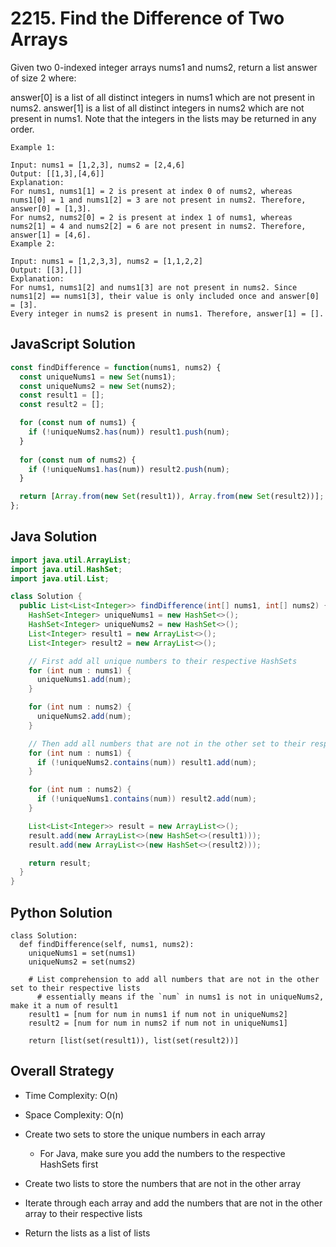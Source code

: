 # 2215. Find the Difference of Two Arrays

Given two 0-indexed integer arrays nums1 and nums2, return a list answer of size 2 where:

answer[0] is a list of all distinct integers in nums1 which are not present in nums2.
answer[1] is a list of all distinct integers in nums2 which are not present in nums1.
Note that the integers in the lists may be returned in any order.

```
Example 1:

Input: nums1 = [1,2,3], nums2 = [2,4,6]
Output: [[1,3],[4,6]]
Explanation:
For nums1, nums1[1] = 2 is present at index 0 of nums2, whereas nums1[0] = 1 and nums1[2] = 3 are not present in nums2. Therefore, answer[0] = [1,3].
For nums2, nums2[0] = 2 is present at index 1 of nums1, whereas nums2[1] = 4 and nums2[2] = 6 are not present in nums2. Therefore, answer[1] = [4,6].
Example 2:

Input: nums1 = [1,2,3,3], nums2 = [1,1,2,2]
Output: [[3],[]]
Explanation:
For nums1, nums1[2] and nums1[3] are not present in nums2. Since nums1[2] == nums1[3], their value is only included once and answer[0] = [3].
Every integer in nums2 is present in nums1. Therefore, answer[1] = [].
```

## JavaScript Solution
```js
const findDifference = function(nums1, nums2) {
  const uniqueNums1 = new Set(nums1);
  const uniqueNums2 = new Set(nums2);
  const result1 = [];
  const result2 = [];

  for (const num of nums1) {
    if (!uniqueNums2.has(num)) result1.push(num);
  }
    
  for (const num of nums2) {
    if (!uniqueNums1.has(num)) result2.push(num);
  }

  return [Array.from(new Set(result1)), Array.from(new Set(result2))];
};
```

## Java Solution
```java
import java.util.ArrayList;
import java.util.HashSet;
import java.util.List;

class Solution {
  public List<List<Integer>> findDifference(int[] nums1, int[] nums2) {
    HashSet<Integer> uniqueNums1 = new HashSet<>();
    HashSet<Integer> uniqueNums2 = new HashSet<>();
    List<Integer> result1 = new ArrayList<>();
    List<Integer> result2 = new ArrayList<>();

    // First add all unique numbers to their respective HashSets
    for (int num : nums1) {
      uniqueNums1.add(num);
    }

    for (int num : nums2) {
      uniqueNums2.add(num);
    }

    // Then add all numbers that are not in the other set to their respective result lists
    for (int num : nums1) {
      if (!uniqueNums2.contains(num)) result1.add(num);
    }

    for (int num : nums2) {
      if (!uniqueNums1.contains(num)) result2.add(num);
    }

    List<List<Integer>> result = new ArrayList<>();
    result.add(new ArrayList<>(new HashSet<>(result1)));
    result.add(new ArrayList<>(new HashSet<>(result2)));

    return result;
  }
}
```

## Python Solution
```py3
class Solution:
  def findDifference(self, nums1, nums2):
    uniqueNums1 = set(nums1)
    uniqueNums2 = set(nums2)

    # List comprehension to add all numbers that are not in the other set to their respective lists
      # essentially means if the `num` in nums1 is not in uniqueNums2, make it a num of result1
    result1 = [num for num in nums1 if num not in uniqueNums2]
    result2 = [num for num in nums2 if num not in uniqueNums1]

    return [list(set(result1)), list(set(result2))]
```

## Overall Strategy
- Time Complexity: O(n)
- Space Complexity: O(n)

- Create two sets to store the unique numbers in each array
  - For Java, make sure you add the numbers to the respective HashSets first
- Create two lists to store the numbers that are not in the other array
- Iterate through each array and add the numbers that are not in the other array to their respective lists
- Return the lists as a list of lists

